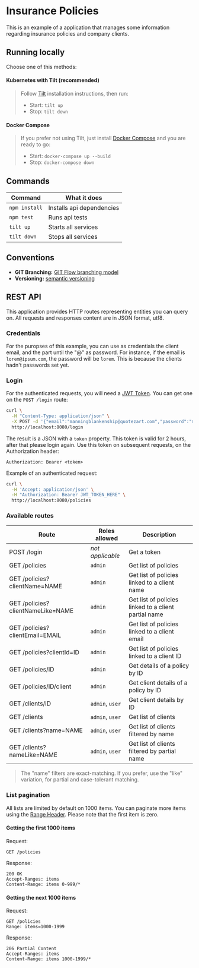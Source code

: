 # Insurance Policies

This is an example of a application that manages some information regarding insurance policies and company clients.

## Running locally

Choose one of this methods:

#### Kubernetes with Tilt (recommended)

> Follow [Tilt](https://docs.tilt.dev/install.html) installation instructions, then run:
>
> - Start: `tilt up`
> - Stop: `tilt down`

#### Docker Compose

> If you prefer not using Tilt, just install [Docker Compose](https://docs.docker.com/compose/install/) and you are ready to go:
>
> - Start: `docker-compose up --build`
> - Stop: `docker-compose down`

## Commands

| Command       | What it does              |
| ------------- | ------------------------- |
| `npm install` | Installs api dependencies |
| `npm test`    | Runs api tests            |
| `tilt up`     | Starts all services       |
| `tilt down`   | Stops all services        |

## Conventions

- **GIT Branching:** [GIT Flow branching model](http://nvie.com/posts/a-successful-git-branching-model/)
- **Versioning:** [semantic versioning](http://semver.org/)

## REST API

This application provides HTTP routes representing entities you can query on.
All requests and responses content are in JSON format, utf8.

### Credentials

For the puropses of this example, you can use as credentials the client email, and the part until the "@" as password. For instance, if the email is `lorem@ipsum.com`, the password will be `lorem`. This is because the clients hadn't passwords set yet.

### Login

For the authenticated requests, you will need a [JWT Token](https://jwt.io/introduction/). You can get one on the `POST /login` route:

```sh
curl \
  -H "Content-Type: application/json" \
  -X POST -d '{"email":"manningblankenship@quotezart.com","password":"manningblankenship"}' \
  http://localhost:8080/login
```

The result is a JSON with a `token` property. This token is valid for 2 hours, after that please login again. Use this token on subsequent requests, on the Authorization header:

```
Authorization: Bearer <token>
```

Example of an authenticated request:

```sh
curl \
  -H 'Accept: application/json' \
  -H "Authorization: Bearer JWT_TOKEN_HERE" \
  http://localhost:8080/policies
```

### Available routes

| Route                             | Roles allowed    | Description                                          |
| --------------------------------- | ---------------- | ---------------------------------------------------- |
| POST /login                       | _not applicable_ | Get a token                                          |
| GET /policies                     | `admin`          | Get list of policies                                 |
| GET /policies?clientName=NAME     | `admin`          | Get list of policies linked to a client name         |
| GET /policies?clientNameLike=NAME | `admin`          | Get list of policies linked to a client partial name |
| GET /policies?clientEmail=EMAIL   | `admin`          | Get list of policies linked to a client email        |
| GET /policies?clientId=ID         | `admin`          | Get list of policies linked to a client ID           |
| GET /policies/ID                  | `admin`          | Get details of a policy by ID                        |
| GET /policies/ID/client           | `admin`          | Get client details of a policy by ID                 |
| GET /clients/ID                   | `admin`, `user`  | Get client details by ID                             |
| GET /clients                      | `admin`, `user`  | Get list of clients                                  |
| GET /clients?name=NAME            | `admin`, `user`  | Get list of clients filtered by name                 |
| GET /clients?nameLike=NAME        | `admin`, `user`  | Get list of clients filtered by partial name         |

> The "name" filters are exact-matching. If you prefer, use the "like" variation, for partial and case-tolerant matching.

### List pagination

All lists are limited by default on 1000 items. You can paginate more items using the [Range Header](http://otac0n.com/blog/2012/11/21/range-header-i-choose-you.html). Please note that the first item is zero.

#### Getting the first 1000 items

Request:

```
GET /policies
```

Response:

```
200 OK
Accept-Ranges: items
Content-Range: items 0-999/*
```

#### Getting the next 1000 items

Request:

```
GET /policies
Range: items=1000-1999
```

Response:

```
206 Partial Content
Accept-Ranges: items
Content-Range: items 1000-1999/*
```
